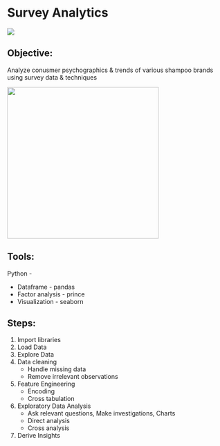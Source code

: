 # Survey Analytics
<img src="https://user-images.githubusercontent.com/28645647/117288177-d529be00-ae88-11eb-8839-ee156d163be1.png">


## Objective: 
Analyze conusmer psychographics & trends of various shampoo brands using survey data & techniques

<img src="https://blog.alexa.com/wp-content/uploads/2019/06/four-types-of-market-segmentation-600x600.jpg" width="350" height="350">


## Tools:
Python - 
  * Dataframe - pandas
  * Factor analysis - prince
  * Visualization - seaborn


## Steps:
1. Import libraries
2. Load Data
3. Explore Data
4. Data cleaning
    * Handle missing data
    * Remove irrelevant observations
5. Feature Engineering
    * Encoding
    * Cross tabulation
6. Exploratory Data Analysis
    * Ask relevant questions, Make investigations, Charts
    * Direct analysis
    * Cross analysis
7. Derive Insights
    
